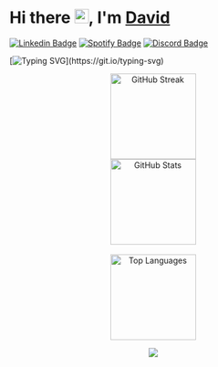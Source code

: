 <div>
   <h1>Hi there <img src="https://media.giphy.com/media/hvRJCLFzcasrR4ia7z/giphy.gif" width="25px">, I'm <a href="https://github.com/gdcho">David</a> </h1>
</div>

[![Linkedin Badge](https://img.shields.io/badge/-LinkedIn-0e76a8?style=flat-square&logo=Linkedin&logoColor=white)](https://linkedin.com/in/gdcho)
[![Spotify Badge](https://img.shields.io/badge/-Spotify-green?style=flat-square&logo=Spotify&logoColor=white&color=1db954)](https://open.spotify.com/user/22wp3udkqoekawynox5ztcphi?si=c9a3f6c28b024040)
[![Discord Badge](https://img.shields.io/badge/-Discord-7289DA?style=flat-square&logo=Discord&logoColor=white)](https://discord.gg/users/401554120370028555)

[![Typing SVG](https://readme-typing-svg.herokuapp.com?font=Roboto&weight=500&duration=4997&pause=500&color=61DAFB&background=14FF6400&width=433&height=70&lines=I+am+a+CST+Student+at+BCIT%2C+;a+UWaterloo+graduate%2C;and+an+aspiring+software+developer.)](https://git.io/typing-svg)

<p align="center">
  <div align="center">
    <img height="150" src="https://github-readme-streak-stats.herokuapp.com?user=gdcho&theme=react&hide_border=true" alt="GitHub Streak" />
     <br>
    <img height="150" src="https://github-readme-stats.vercel.app/api?username=gdcho&show_icons=true&theme=react&hide_border=true" alt="GitHub Stats" />
  </div>
  <br>
  <div align="center">
    <img height="150" src="https://github-readme-stats.vercel.app/api/top-langs/?username=gdcho&layout=compact&theme=react&hide_border=true&langs_count=6" alt="Top Languages" />
  </div>
</p>

<p align="center">
  <img src="https://capsule-render.vercel.app/api?type=waving&color=gradient&height=60&section=footer"/>
</p>
